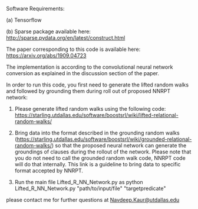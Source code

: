 Software Requirements:

(a) Tensorflow 

(b) Sparse package available here: http://sparse.pydata.org/en/latest/construct.html


The paper corresponding to this code is available here: https://arxiv.org/abs/1909.04723


The implementation is according to the convolutional neural network conversion as explained in the discussion section of the paper.


In order to run this code, you first need to generate the lifted random walks and followed by
grounding them during roll out of proposed NNRPT network: 

1. Please generate lifted random walks using the following code: https://starling.utdallas.edu/software/boostsrl/wiki/lifted-relational-random-walks/

2. Bring data into the format described in the grounding random walks (https://starling.utdallas.edu/software/boostsrl/wiki/grounded-relational-random-walks/) so that the proposed neural network can generate the groundings of clauses during the rollout of the network.
Please note that you do not need to call the grounded random walk code, NNRPT code will do that internally. This link is a guideline to bring data to specific format accepted by NNRPT.

3. Run the main file Lifted_R_NN_Network.py as
  python Lifted_R_NN_Network.py "path/to/input/file" "targetpredicate"
  
  please contact me for further questions at Navdeep.Kaur@utdallas.edu
